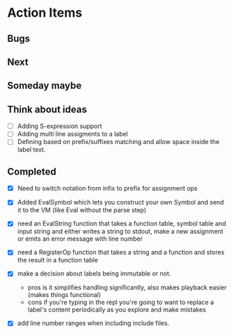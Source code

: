 
# Action Items

## Bugs

## Next

## Someday maybe

## Think about ideas

+ [ ] Adding S-expression support
+ [ ] Adding multi line assigments to a label
+ [ ] Defining based on prefix/suffixes matching and allow space inside the label text.

## Completed

+ [x] Need to switch notation from infix to prefix for assignment ops
+ [x] Added EvalSymbol which lets you construct your own Symbol and send it to the VM (like Eval without the parse step)
+ [x] need an EvalString function that takes a function table, symbol table and input string and either writes a string to stdout, make a new assignment or emits an error message with line number
+ [x] need a RegisterOp function that takes a string and a function and stores the result in a function table
+ [x] make a decision about labels being immutable or not.
    + pros is it simplifies handling significantly, also makes playback easier (makes things functional)
    + cons if you're typing in the repl you're going to want to replace a label's content periodically as you explore and make mistakes
+ [x] add line number ranges when including include files.

